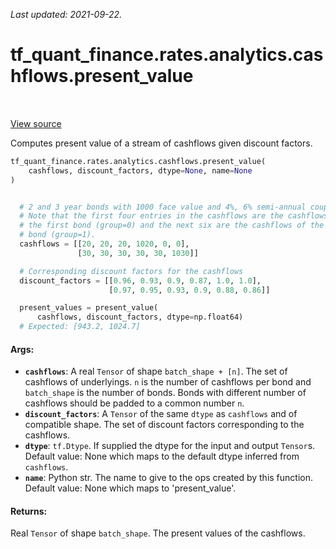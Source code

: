 <!--
This file is generated by a tool. Do not edit directly.
For open-source contributions the docs will be updated automatically.
-->

*Last updated: 2021-09-22.*

<div itemscope itemtype="http://developers.google.com/ReferenceObject">
<meta itemprop="name" content="tf_quant_finance.rates.analytics.cashflows.present_value" />
<meta itemprop="path" content="Stable" />
</div>

# tf_quant_finance.rates.analytics.cashflows.present_value

<!-- Insert buttons and diff -->

<table class="tfo-notebook-buttons tfo-api" align="left">
</table>

<a target="_blank" href="https://github.com/google/tf-quant-finance/blob/master/tf_quant_finance/rates/analytics/cashflows.py">View source</a>



Computes present value of a stream of cashflows given discount factors.

```python
tf_quant_finance.rates.analytics.cashflows.present_value(
    cashflows, discount_factors, dtype=None, name=None
)
```



<!-- Placeholder for "Used in" -->


```python

  # 2 and 3 year bonds with 1000 face value and 4%, 6% semi-annual coupons.
  # Note that the first four entries in the cashflows are the cashflows of
  # the first bond (group=0) and the next six are the cashflows of the second
  # bond (group=1).
  cashflows = [[20, 20, 20, 1020, 0, 0],
               [30, 30, 30, 30, 30, 1030]]

  # Corresponding discount factors for the cashflows
  discount_factors = [[0.96, 0.93, 0.9, 0.87, 1.0, 1.0],
                      [0.97, 0.95, 0.93, 0.9, 0.88, 0.86]]

  present_values = present_value(
      cashflows, discount_factors, dtype=np.float64)
  # Expected: [943.2, 1024.7]
```

#### Args:


* <b>`cashflows`</b>: A real `Tensor` of shape `batch_shape + [n]`. The set of
  cashflows of underlyings. `n` is the number of cashflows per bond
  and `batch_shape` is the number of bonds. Bonds with different number
  of cashflows should be padded to a common number `n`.
* <b>`discount_factors`</b>: A `Tensor` of the same `dtype` as `cashflows` and of
  compatible shape. The set of discount factors corresponding to the
  cashflows.
* <b>`dtype`</b>: `tf.Dtype`. If supplied the dtype for the input and output `Tensor`s.
  Default value: None which maps to the default dtype inferred from
  `cashflows`.
* <b>`name`</b>: Python str. The name to give to the ops created by this function.
  Default value: None which maps to 'present_value'.


#### Returns:

Real `Tensor` of shape `batch_shape`. The present values of the cashflows.
